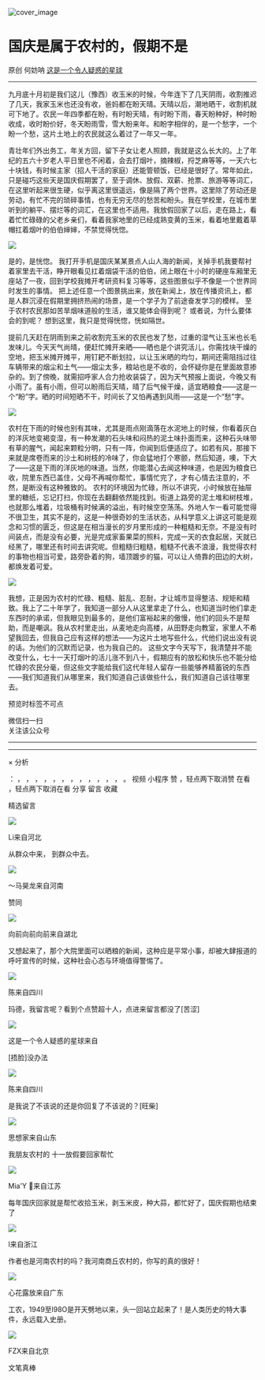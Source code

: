 ![cover_image](https://mmbiz.qpic.cn/mmbiz_jpg/UF0iaTnc0u76w8lDGicDibGJPrO1oByRWWZ2QqW9WuHk5u2WpIJQ70ywbic6j864xNicTKRueqia7Uo5EJ0R4yKC5t3g/0?wx_fmt=jpeg)

#  国庆是属于农村的，假期不是

原创  何妨呐  [ 这是一个令人疑惑的星球 ](javascript:void\(0\);)

__ _ _ _ _

九月底十月初是我们这儿（豫西）收玉米的时候，今年连下了几天阴雨，收割推迟了几天，我家玉米也还没有收，爸妈都在盼天晴。天晴以后，潮地晒干，收割机就可下地了。农民一年四季都在盼，有时盼天晴，有时盼下雨，春天盼种好，种时盼收成，收时盼价好，冬天盼雨雪，雪大盼来年。和盼字相伴的，是一个愁字，一个盼一个愁，这片土地上的农民就这么着过了一年又一年。  

青壮年们外出务工，年关方回，留下子女让老人照顾，我就是这么长大的。上了年纪的五六十岁老人平日里也不闲着，会去打烟叶，摘辣椒，捋芝麻等等，一天六七十块钱，有时候主家（招人干活的家庭）还能管顿饭，已经是很好了。常年如此，只是碰巧这些天是国庆假期罢了，至于调休、放假、双薪、抢票、旅游等等词汇，在这里听起来很生硬，似乎离这里很遥远，像是隔了两个世界。这里除了劳动还是劳动，有忙不完的琐碎事情，也有无穷无尽的愁苦和盼头。我在学校里，在城市里听到的躺平、摆烂等的词汇，在这里也不适用。我放假回家了以后，走在路上，看着忙忙碌碌的父老乡亲们，看着我家地里的已经成熟变黄的玉米，看着地里戴着草帽扛着烟叶的伯伯婶婶，不禁觉得恍惚。

![](https://mmbiz.qpic.cn/mmbiz_jpg/UF0iaTnc0u76w8lDGicDibGJPrO1oByRWWZD9ZWSRA0SbaLefBUbb9Mhg4zFL28bKMjvbU60lxibJia17BZGKJIY7JA/640?wx_fmt=jpeg)

是的，是恍惚。
我打开手机是国庆某某景点人山人海的新闻，关掉手机我要帮衬着家里去干活，睁开眼看见扛着烟袋干活的伯伯，闭上眼在十小时的硬座车厢里无座站了一夜，回到学校我摊开考研资料复习等等，这些图景似乎不像是一个世界同时发生的事情。
把上述任意一个图景挑出来，放在新闻上，放在传播资讯上，都是人群沉浸在假期里拥挤热闹的场景，是一个学子为了前途奋发学习的模样。
至于农村农民那如苦旱烟味道般的生活，谁又能体会得到呢？  或者说，为什么要体会的到呢？  想到这里，我只是觉得恍惚，恍如隔世。

提前几天赶在阴雨到来之前收割完玉米的农民也发了愁，过重的湿气让玉米也长毛发味儿。今天天气尚晴，便赶忙摊开来晒——晒也是个讲究活儿，你需找块干燥的空地，把玉米摊开摊平，用钉耙不断划拉，以让玉米晒的均匀，期间还需阻挡过往车辆带来的烟尘和土气——烟尘太多，粮站也是不收的，会怀疑你是在里面故意掺杂的。到了傍晚，就需招呼家人合力抢收装袋了，因为天气预报上面说，今晚又有小雨了。虽有小雨，但可以盼雨后天晴，晴了后气候干燥，适宜晒粮食——这是一个“盼”字。晒的时间短晒不干，时间长了又怕再遇到风雨——这是一个“愁”字。

![](https://mmbiz.qpic.cn/mmbiz_jpg/UF0iaTnc0u76w8lDGicDibGJPrO1oByRWWZrB1wSpdfmfWuHswUscVib9JFicE3tVks9CNib2bRPpHGxrNFvTt5dCUgA/640?wx_fmt=jpeg)

农村在下雨的时候也别有其味，尤其是雨点刚滴落在水泥地上的时候，你看着灰白的洋灰地变褐变湿，有一种发潮的石头味和闷热的泥土味扑面而来，这种石头味带有草的腥气，闻起来颗粒分明，只有一阵，你闻到后便适应了。如若有风，那接下来就是席卷而来的沙土和树枝的冷味了，你会猛地打个寒颤，然后知道，噢，下大了——这是下雨的洋灰地的味道。当然，你能潜心去闻这种味道，也是因为粮食已收，院里东西已盖住，父母不再喊你帮忙，事情忙完了，才有心情去注意的，不然，是断没有这种雅致的。
农村的环境因为忙碌，所以不讲究，小时候放在抽屉里的糖纸，忘记打扫，你现在去翻翻依然能找到。街道上路旁的泥土堆和树枝堆，也就那么堆着，垃圾桶有时候满的溢出，有时候空空荡荡。外地人乍一看可能觉得不很卫生，其实不是的，这是一种很奇妙的生活状态，从科学意义上讲这可能是观念和习惯的匮乏，但这是在相当漫长的岁月里形成的一种粗糙和无奈。不是没有时间装点，而是没有必要，光是完成家畜果菜的照料，完成一天的衣食起居，天就已经黑了，哪里还有时间去讲究呢。但粗糙归粗糙，粗糙不代表不浪漫，我觉得农村的事物也相当可爱，路旁卧着的狗，墙顶踱步的猫，可以让人倚靠的田边的大树，都焕发着可爱。

![](https://mmbiz.qpic.cn/mmbiz_jpg/UF0iaTnc0u76w8lDGicDibGJPrO1oByRWWZ1Qicg3ZwUN2qpajlWVDfrrYTqVicq0F9MVJLWYkmiaqMpQ4AdwFWUxpkw/640?wx_fmt=jpeg)

我想，正是因为农村的忙碌、粗糙、脏乱、忍耐，才让城市显得整洁、规矩和精致。我上了二十年学了，我知道一部分人从这里拿走了什么，也知道当时他们拿走东西时的承诺，但我眼见到最多的，是他们富裕起来的傲慢，他们的回头不是帮助，而是嘲讽。我从农村里走出，从麦地走向高楼，从田野走向教室，家里人不希望我回去，但我自己应有这样的想法——为这片土地写些什么，代他们说出没有说的话。为他们的沉默而记录，也为我自己的。
这些文字今天写下，我清楚并不能改变什么，七十一天打烟叶的活儿涨不到八十，假期应有的放松和快乐也不能分给忙碌的农民分毫，但这些文字能给我们这代年轻人留存一些能够养精蓄锐的东西——我们知道我们从哪里来，我们知道自己该做些什么，我们知道自己该往哪里去。

  

预览时标签不可点

微信扫一扫  
关注该公众号





****



****



×  分析

：  ，  ，  ，  ，  ，  ，  ，  ，  ，  ，  ，  ，  。  视频  小程序  赞  ，轻点两下取消赞  在看  ，轻点两下取消在看
分享  留言  收藏

精选留言

![](http://wx.qlogo.cn/mmopen/k0Ue4mIpaV8OukncMbTLfNcw0wVqsZn61jJ4lWAIWcGqegBL4gmsibtTGicOAHxCJHwKDhhGhia6HtkWQwOoZleVXTe99aXDxR5/64)

Li来自河北

从群众中来， 到群众中去。

![](http://wx.qlogo.cn/mmopen/O9pEic1aHxeZVvtZibGibvokibTOs2sTMicxEPMRyrSL6CwGyJlkiakDhTWxzfJhqXZxd5PZKccKgN9YPiclPX0VLo0qpgDHBdJpia8W/64)

～马昊龙来自河南

赞同

![](http://wx.qlogo.cn/mmopen/n6tINRGwUZVwBRNuJ4JyKx7eT34DvOx4m4nmqGLKR55HhGDGXILVMye7wrLiadfJ5TSA5zzQBxOGg33LTSTzVRgeexnVFrIOgTtened3BSEu7drpibEaLHjklOVzmXRMnZ/64)

向前向前向前来自湖北

又想起来了，那个大院里面可以晒粮的新闻，这种应是平常小事，却被大肆报道的呼吁宣传的时候，这种社会心态与环境值得警惕了。

![](http://wx.qlogo.cn/mmopen/n6tINRGwUZWL5JHAgPEHAgrxSTbjmKlRZxeP2ibkJs6ia9s0OxMI9IyicuGZuFLOZ2enVcms9AAv4qnSfM5zmVX98IupaTZnFLF/64)

陈来自四川

玛德，我留言呢？看到个点赞超十人，点进来留言都没了[苦涩]

![](http://wx.qlogo.cn/mmhead/Q3auHgzwzM6VbGrBOOAlGagxkqgSgMFEKjUr4VTcuSxZf64GJ3Sezw/64)

这是一个令人疑惑的星球来自

[捂脸]没办法

![](http://wx.qlogo.cn/mmopen/n6tINRGwUZWL5JHAgPEHAgrxSTbjmKlRZxeP2ibkJs6ia9s0OxMI9IyicuGZuFLOZ2enVcms9AAv4qnSfM5zmVX98IupaTZnFLF/64)

陈来自四川

是我说了不该说的还是你回复了不该说的？[旺柴]

![](http://wx.qlogo.cn/mmopen/k0Ue4mIpaVicEIndkksexRln4KCF0Y1RibibR89liaVpyAfnUouUIvw8iaGd0IK3Wffq8Pdia2SricFSa0OYEvHXYjIQA/64)

思想家来自山东

我朋友农村的  十一放假要回家帮忙

![](http://wx.qlogo.cn/mmopen/k0Ue4mIpaV9rQHibKEDDghiav9HaetqCMl9X75iaV78xaqOg8EOGbq3ryXtIkG0eoCWQYhAl788175pxSgsrZmyW4EDxeqiaKMBJQ5E5y5p7XyvRe1Hdg5gCwTTo4Q2eNksX/64)

Mia'Y 👣来自江苏

每年国庆回家就是帮忙收拾玉米，剥玉米皮，种大蒜，都忙好了，国庆假期也结束了

![](http://wx.qlogo.cn/mmopen/Q3auHgzwzM7bH9cS4cjLBhoZQrXqGPVSRXwM9QaoHJN7uxFpq3orpzaHibxpodsQGaCiclic7JE5qwZaXrt3pEPhPGMkPiapDyuUssYQ3HL9aWQ/64)

l来自浙江

作者也是河南农村的吗？我河南商丘农村的，你写的真的很好！

![](http://wx.qlogo.cn/mmopen/n6tINRGwUZUoL4QrHvXCDEHD7RcClYUc1Swe2mrQKMoIQeWmcvglcpOJQtV8yEDSVdFL89brGIFs1HRJxvial1p2icvcdZCDfB/64)

心花露放来自广东

工农，1949至l98O是开天劈地以来，头一回站立起来了！是人类历史的特大事件，永远载入史册。

![](http://wx.qlogo.cn/mmopen/PiajxSqBRaEIOpkHxricrscRMdnEO3OTnbWIkvZh6yLA4Wt2jOgMO5uMhfibctaefZ7F74ofA5WSRWXEttrwH898A/64)

FZX来自北京

文笔真棒


